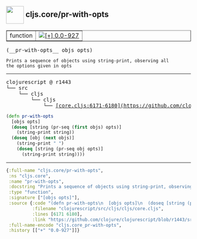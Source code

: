 ## <img width="48px" valign="middle" src="http://i.imgur.com/Hi20huC.png"> cljs.core/pr-with-opts

 <table border="1">
<tr>
<td>function</td>
<td><a href="https://github.com/cljsinfo/api-refs/tree/0.0-927"><img valign="middle" alt="[+] 0.0-927" src="https://img.shields.io/badge/+-0.0--927-lightgrey.svg"></a> </td>
</tr>
</table>

 <samp>
(__pr-with-opts__ objs opts)<br>
</samp>

```
Prints a sequence of objects using string-print, observing all
the options given in opts
```

---

 <pre>
clojurescript @ r1443
└── src
    └── cljs
        └── cljs
            └── <ins>[core.cljs:6171-6180](https://github.com/clojure/clojurescript/blob/r1443/src/cljs/cljs/core.cljs#L6171-L6180)</ins>
</pre>

```clj
(defn pr-with-opts
  [objs opts]
  (doseq [string (pr-seq (first objs) opts)]
    (string-print string))
  (doseq [obj (next objs)]
    (string-print " ")
    (doseq [string (pr-seq obj opts)]
      (string-print string))))
```


---

```clj
{:full-name "cljs.core/pr-with-opts",
 :ns "cljs.core",
 :name "pr-with-opts",
 :docstring "Prints a sequence of objects using string-print, observing all\nthe options given in opts",
 :type "function",
 :signature ["[objs opts]"],
 :source {:code "(defn pr-with-opts\n  [objs opts]\n  (doseq [string (pr-seq (first objs) opts)]\n    (string-print string))\n  (doseq [obj (next objs)]\n    (string-print \" \")\n    (doseq [string (pr-seq obj opts)]\n      (string-print string))))",
          :filename "clojurescript/src/cljs/cljs/core.cljs",
          :lines [6171 6180],
          :link "https://github.com/clojure/clojurescript/blob/r1443/src/cljs/cljs/core.cljs#L6171-L6180"},
 :full-name-encode "cljs.core_pr-with-opts",
 :history [["+" "0.0-927"]]}

```
